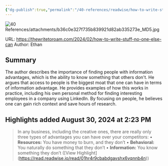 ```yaml
---
{"dg-publish":true,"permalink":"/40-references/readwise/how-to-write-stuff-no-one-else-can/","tags":["rw/articles"]}
---
```


![40 References/attachments/b36c0e327f735b839921d82ab335273e_MD5.jpg](/img/user/40%20References/attachments/b36c0e327f735b839921d82ab335273e_MD5.jpg)
  
URL: https://thewritetoroam.com/2024/02/how-to-write-stuff-no-one-else-can
Author: Ethan

## Summary

The author describes the importance of finding people with information advantages, which is the ability to know something that others don't. He argues that access to people is the biggest moat that one can have in terms of information advantage. He provides examples of how this works in practice, including his own personal method for finding interesting employees in a company using LinkedIn. By focusing on people, he believes one can gain rich context and save hours of research.

## Highlights added August 30, 2024 at 2:23 PM
>In any business, including the creative ones, there are really only three types of advantages you can have over your competitors:
>• **Resources:** You have money to burn, and they don’t
>• **Behavioral:** You naturally do something that they don’t
>• **Information:** You know something they don’t ([View Highlight] (https://read.readwise.io/read/01hr4r9cbabdgavshx6vqnnb4n))



